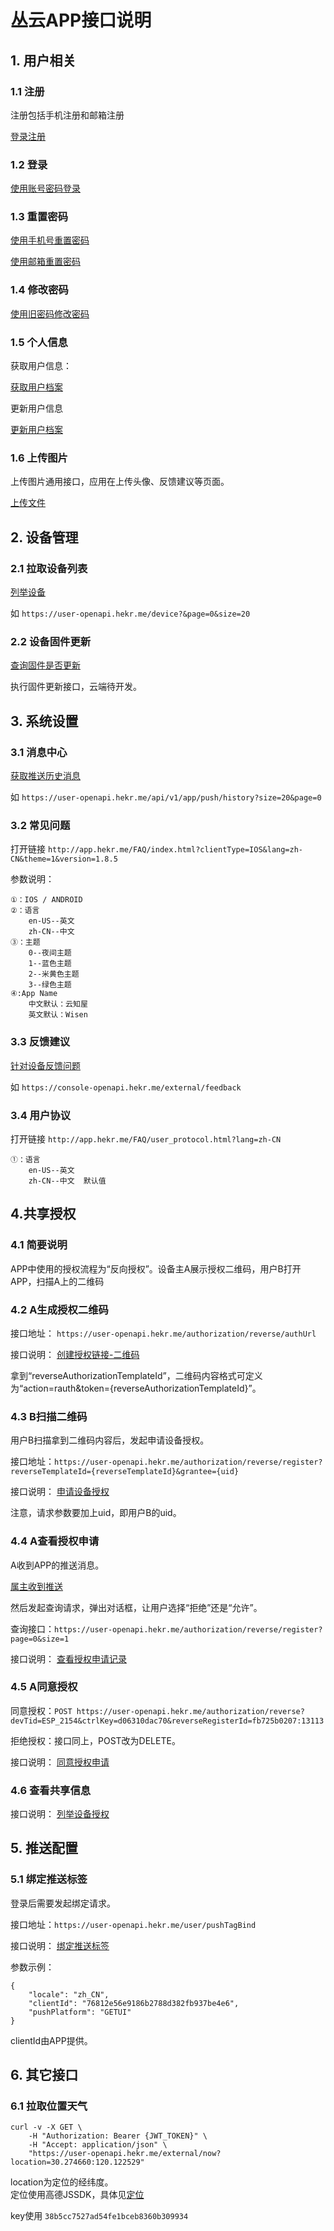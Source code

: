 # 丛云APP接口说明



## 1. 用户相关

### 1.1 注册

注册包括手机注册和邮箱注册

[登录注册](http://docs.hekr.me/v4/%E4%BA%91%E7%AB%AFAPI/%E7%99%BB%E5%BD%95%E6%B3%A8%E5%86%8C/)

### 1.2 登录

[使用账号密码登录](http://docs.hekr.me/v4/%E4%BA%91%E7%AB%AFAPI/%E7%99%BB%E5%BD%95%E6%B3%A8%E5%86%8C/#%E4%BD%BF%E7%94%A8%E8%B4%A6%E5%8F%B7%E5%AF%86%E7%A0%81%E7%99%BB%E5%BD%95)

### 1.3 重置密码

[使用手机号重置密码](http://docs.hekr.me/v4/%E4%BA%91%E7%AB%AFAPI/%E7%99%BB%E5%BD%95%E6%B3%A8%E5%86%8C/#%E4%BD%BF%E7%94%A8%E6%89%8B%E6%9C%BA%E5%8F%B7%E9%87%8D%E7%BD%AE%E5%AF%86%E7%A0%81)

[使用邮箱重置密码](http://docs.hekr.me/v4/%E4%BA%91%E7%AB%AFAPI/%E7%99%BB%E5%BD%95%E6%B3%A8%E5%86%8C/#%E4%BD%BF%E7%94%A8%E9%82%AE%E7%AE%B1%E9%87%8D%E7%BD%AE%E5%AF%86%E7%A0%81)

### 1.4 修改密码

[使用旧密码修改密码](http://docs.hekr.me/v4/%E4%BA%91%E7%AB%AFAPI/%E7%99%BB%E5%BD%95%E6%B3%A8%E5%86%8C/#%E4%BD%BF%E7%94%A8%E6%97%A7%E5%AF%86%E7%A0%81%E4%BF%AE%E6%94%B9%E5%AF%86%E7%A0%81)

### 1.5 个人信息

获取用户信息：

[获取用户档案](http://docs.hekr.me/v4/%E4%BA%91%E7%AB%AFAPI/%E7%94%A8%E6%88%B7API/#%E8%8E%B7%E5%8F%96%E7%94%A8%E6%88%B7%E6%A1%A3%E6%A1%88)

更新用户信息

[更新用户档案](http://docs.hekr.me/v4/%E4%BA%91%E7%AB%AFAPI/%E7%94%A8%E6%88%B7API/#%E6%9B%B4%E6%96%B0%E7%94%A8%E6%88%B7%E6%A1%A3%E6%A1%88)

### 1.6 上传图片

上传图片通用接口，应用在上传头像、反馈建议等页面。

[上传文件](http://docs.hekr.me/v4/%E4%BA%91%E7%AB%AFAPI/%E6%96%87%E4%BB%B6%E5%AD%98%E5%82%A8/#%E4%B8%8A%E4%BC%A0%E6%96%87%E4%BB%B6)

## 2. 设备管理

### 2.1 拉取设备列表

[列举设备](http://docs.hekr.me/v4/%E4%BA%91%E7%AB%AFAPI/%E8%AE%BE%E5%A4%87%E7%AE%A1%E7%90%86/#%E5%88%97%E4%B8%BE%E8%AE%BE%E5%A4%87)

如 ` https://user-openapi.hekr.me/device?&page=0&size=20 `

### 2.2 设备固件更新

[查询固件是否更新](http://docs.hekr.me/v4/%E4%BA%91%E7%AB%AFAPI/%E4%BC%81%E4%B8%9AAPI/#%E5%88%A4%E6%96%AD%E8%AE%BE%E5%A4%87%E6%A8%A1%E5%9D%97%E5%9B%BA%E4%BB%B6%E6%98%AF%E5%90%A6%E9%9C%80%E8%A6%81%E5%8D%87%E7%BA%A7)

执行固件更新接口，云端待开发。

## 3. 系统设置

### 3.1 消息中心

[获取推送历史消息](http://docs.hekr.me/v4/%E4%BA%91%E7%AB%AFAPI/%E7%94%A8%E6%88%B7API/#%E8%8E%B7%E5%8F%96%E6%8E%A8%E9%80%81%E5%8E%86%E5%8F%B2%E6%B6%88%E6%81%AF)


如  `https://user-openapi.hekr.me/api/v1/app/push/history?size=20&page=0 `

### 3.2 常见问题

打开链接  `http://app.hekr.me/FAQ/index.html?clientType=IOS&lang=zh-CN&theme=1&version=1.8.5 `

参数说明：

```
①：IOS / ANDROID  
②：语言
    en-US--英文    
    zh-CN--中文    
③：主题
    0--夜间主题    
    1--蓝色主题    
    2--米黄色主题  
    3--绿色主题
④:App Name
    中文默认：云知屋
    英文默认：Wisen
```



### 3.3 反馈建议

[针对设备反馈问题](http://docs.hekr.me/v4/%E4%BA%91%E7%AB%AFAPI/%E4%BC%81%E4%B8%9AAPI/#%E9%92%88%E5%AF%B9%E8%AE%BE%E5%A4%87%E5%8F%8D%E9%A6%88%E9%97%AE%E9%A2%98)


如 ` https://console-openapi.hekr.me/external/feedback `

### 3.4 用户协议

打开链接  `http://app.hekr.me/FAQ/user_protocol.html?lang=zh-CN` 

```
①：语言    
    en-US--英文    
    zh-CN--中文  默认值   

```



## 4.共享授权

### 4.1 简要说明

APP中使用的授权流程为“反向授权”。设备主A展示授权二维码，用户B打开APP，扫描A上的二维码

### 4.2 A生成授权二维码

接口地址： ` https://user-openapi.hekr.me/authorization/reverse/authUrl `

接口说明：
[创建授权链接-二维码](http://docs.hekr.me/v4/%E4%BA%91%E7%AB%AFAPI/%E8%AE%BE%E5%A4%87%E6%8E%88%E6%9D%83/#%E5%88%9B%E5%BB%BA%E6%8E%88%E6%9D%83%E9%93%BE%E6%8E%A5%E4%BA%8C%E7%BB%B4%E7%A0%81)


拿到“reverseAuthorizationTemplateId”，二维码内容格式可定义为“action=rauth&token={reverseAuthorizationTemplateId}”。

### 4.3 B扫描二维码

用户B扫描拿到二维码内容后，发起申请设备授权。

接口地址：`https://user-openapi.hekr.me/authorization/reverse/register?reverseTemplateId={reverseTemplateId}&grantee={uid} `

接口说明：
[申请设备授权](http://docs.hekr.me/v4/%E4%BA%91%E7%AB%AFAPI/%E8%AE%BE%E5%A4%87%E6%8E%88%E6%9D%83/#%E7%94%B3%E8%AF%B7%E8%AE%BE%E5%A4%87%E6%8E%88%E6%9D%83)

注意，请求参数要加上uid，即用户B的uid。

### 4.4 A查看授权申请

A收到APP的推送消息。

[属主收到推送](http://docs.hekr.me/v4/%E4%BA%91%E7%AB%AFAPI/%E6%8E%A8%E9%80%81%E6%B6%88%E6%81%AF/#%E7%94%B3%E8%AF%B7%E7%94%A8%E6%88%B7%E6%89%AB%E6%8F%8F%E6%8E%88%E6%9D%83%E7%A0%81%E5%B1%9E%E4%B8%BB%E6%94%B6%E5%88%B0%E6%8E%A8%E9%80%81)


然后发起查询请求，弹出对话框，让用户选择“拒绝”还是“允许”。

查询接口：`https://user-openapi.hekr.me/authorization/reverse/register?page=0&size=1  `

接口说明：
[查看授权申请记录](http://docs.hekr.me/v4/%E4%BA%91%E7%AB%AFAPI/%E8%AE%BE%E5%A4%87%E6%8E%88%E6%9D%83/#%E6%9F%A5%E7%9C%8B%E6%8E%88%E6%9D%83%E7%94%B3%E8%AF%B7%E8%AE%B0%E5%BD%95)

### 4.5 A同意授权

同意授权：` POST https://user-openapi.hekr.me/authorization/reverse?devTid=ESP_2154&ctrlKey=d06310dac70&reverseRegisterId=fb725b0207:13113 `

拒绝授权：接口同上，POST改为DELETE。

接口说明：
[同意授权申请](http://docs.hekr.me/v4/%E4%BA%91%E7%AB%AFAPI/%E8%AE%BE%E5%A4%87%E6%8E%88%E6%9D%83/#%E5%90%8C%E6%84%8F%E6%8E%88%E6%9D%83%E7%94%B3%E8%AF%B7)


### 4.6 查看共享信息

接口说明：
[列举设备授权](http://docs.hekr.me/v4/%E4%BA%91%E7%AB%AFAPI/%E8%AE%BE%E5%A4%87%E6%8E%88%E6%9D%83/#%E5%88%97%E4%B8%BE%E8%AE%BE%E5%A4%87%E6%8E%88%E6%9D%83)


## 5. 推送配置

### 5.1 绑定推送标签

登录后需要发起绑定请求。

接口地址：`https://user-openapi.hekr.me/user/pushTagBind `

接口说明：
[绑定推送标签](http://docs.hekr.me/v4/%E4%BA%91%E7%AB%AFAPI/%E7%94%A8%E6%88%B7API/#%E7%BB%91%E5%AE%9A%E6%8E%A8%E9%80%81%E6%A0%87%E7%AD%BE%E9%80%90%E4%B8%AA%E7%BB%91%E5%AE%9A)

参数示例：

```
{
	"locale": "zh_CN",
	"clientId": "76812e56e9186b2788d382fb937be4e6",
	"pushPlatform": "GETUI"
}
```

clientId由APP提供。

## 6. 其它接口

### 6.1 拉取位置天气

```
curl -v -X GET \
    -H "Authorization: Bearer {JWT_TOKEN}" \
    -H "Accept: application/json" \
    "https://user-openapi.hekr.me/external/now?location=30.274660:120.122529"
```
location为定位的经纬度。	
定位使用高德JSSDK，具体见[定位](https://lbs.amap.com/api/javascript-api/reference/location)

key使用  `38b5cc7527ad54fe1bceb8360b309934`